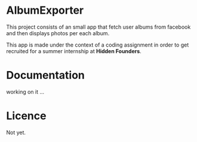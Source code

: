 # AlbumExporter
This project consists of an small app that fetch user albums from facebook and then displays photos per each album.

This app is made under the context of a coding assignment in order to get recruited for a summer internship at **Hidden Founders**.

# Documentation
working on it ...

# Licence 
Not yet.

